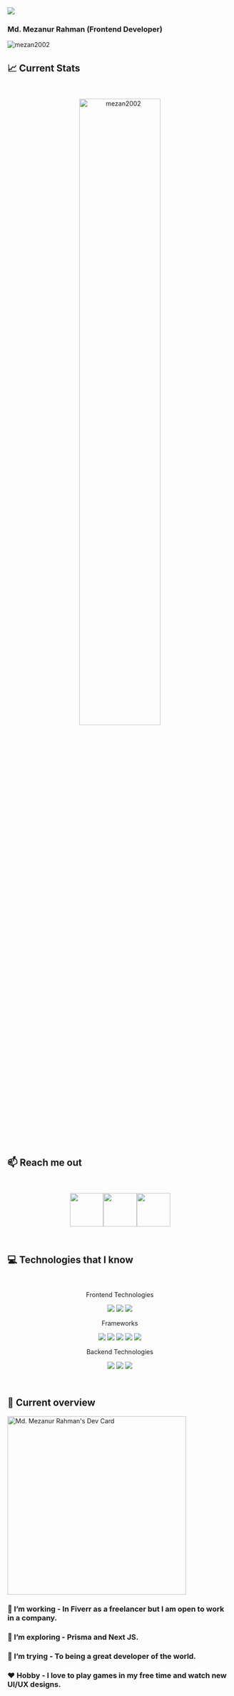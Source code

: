 <div align="left">
<a href="https://app.daily.dev/mezan2002"><img src="https://i.ibb.co/Qd85Z2W/Card.png"/></a>
</div>

### Md. Mezanur Rahman (Frontend Developer)

<p align="left"> <img src="https://komarev.com/ghpvc/?username=mezan2002&label=Profile%20views&color=0e75b6&style=flat" alt="mezan2002" /> </p>

## :chart_with_upwards_trend: Current Stats

<br />
<p align="center">
  <img width="60%" src="https://github-readme-streak-stats.herokuapp.com/?user=mezan2002&theme=react&hide_border=true&background=0D1117&stroke=0D1117&fire=FF1CF7&sideLabels=00F0FF&currStreakNum=FF1CF7&ring=FF1CF7&currStreakLabel=FF1CF7&sideNums=00F0FF" alt="mezan2002"  />
</p>

## :mailbox: Reach me out

<br />

[<p align="center"><img height="75" src="https://github.com/mir-hussain/mir-hussain/blob/main/images/icons/Linkedin.png">](https://www.linkedin.com/in/mezanurrahman2002/)[<img height="75" src="https://github.com/mir-hussain/mir-hussain/blob/main/images/icons/Facebook.png">](https://web.facebook.com/mezanurrahman2002)[<img height="75" src="https://github.com/mir-hussain/mir-hussain/blob/main/images/icons/Twitter.png"> </p>](https://twitter.com/MdMezan58763254)

<br />

## :computer: Technologies that I know

<br>

<p align="center">
Frontend Technologies
</p>
<p align="center">
<img src="https://github.com/mir-hussain/mir-hussain/blob/main/images/icons/HTML.png"/>
<img src="https://github.com/mir-hussain/mir-hussain/blob/main/images/icons/css.png"/>
<img src="https://github.com/mir-hussain/mir-hussain/blob/main/images/icons/JavaScript.png"/>
</p>


<p align="center">
Frameworks
</p>
<p align="center">
<img src="https://github.com/mir-hussain/mir-hussain/blob/main/images/icons/react.png"/>
<img src="https://github.com/mir-hussain/mir-hussain/blob/main/images/icons/redux.png"/>
<img src="https://github.com/mir-hussain/mir-hussain/blob/main/images/icons/tailwind.png"/>
<img src="https://github.com/mir-hussain/mir-hussain/blob/main/images/icons/Bootsrap.png"/>
<img src="https://github.com/mir-hussain/mir-hussain/blob/main/images/icons/firebase.png"/>
</p>

<p align="center">
Backend Technologies
</p>
<p align="center">
<img src="https://github.com/mir-hussain/mir-hussain/blob/main/images/icons/node.png"/>
<img src="https://github.com/mir-hussain/mir-hussain/blob/main/images/icons/express.png"/>
<img src="https://github.com/mir-hussain/mir-hussain/blob/main/images/icons/mongo.png"/>
</p>

<br/>

## :eyes: Current overview

<div align="left">
<a href="https://app.daily.dev/mezan2002"><img src="https://api.daily.dev/devcards/019238bbc9f2440787c94c466fac5e8f.png?r=6h1" width="400" alt="Md. Mezanur Rahman's Dev Card"/></a>
</div>

### 🔭 I’m working - In Fiverr as a freelancer but I am open to work in a company.

### 🌱 I’m exploring - Prisma and Next JS.

### 🤔 I’m trying - To being a great developer of the world.

### ❤️ Hobby - I love to play games in my free time and watch new UI/UX designs.

<br />
